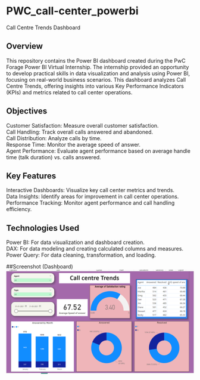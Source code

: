 # PWC_call-center_powerbi
Call Centre Trends Dashboard

## Overview
This repository contains the Power BI dashboard created during the PwC Forage Power BI Virtual Internship. The internship provided an opportunity to develop practical skills in data visualization and analysis using Power BI, focusing on real-world business scenarios. This dashboard analyzes Call Centre Trends, offering insights into various Key Performance Indicators (KPIs) and metrics related to call center operations.

## Objectives
Customer Satisfaction: Measure overall customer satisfaction.                                                                                                                                                          
Call Handling: Track overall calls answered and abandoned.                                                                                                                                                             
Call Distribution: Analyze calls by time.                                                                                                                                                                              
Response Time: Monitor the average speed of answer.                                                                                                                                                                    
Agent Performance: Evaluate agent performance based on average handle time (talk duration) vs. calls answered.

## Key Features
Interactive Dashboards: Visualize key call center metrics and trends.                                                                                                                                                
Data Insights: Identify areas for improvement in call center operations.                                                                                                                                             
Performance Tracking: Monitor agent performance and call handling efficiency.                                                                                                                                        

## Technologies Used
Power BI: For data visualization and dashboard creation.                                                                                                                                                             
DAX: For data modeling and creating calculated columns and measures.                                                                                                                                                 
Power Query: For data cleaning, transformation, and loading.

##Screenshot (Dashboard)
![Dashboard Image](https://github.com/Drupad-H-S/PWC_call-_center_powerbi/blob/main/PWC_cc.png)

